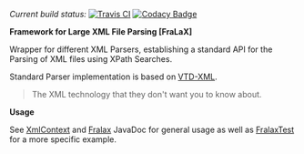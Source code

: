*Current build status:* [![Travis CI](https://travis-ci.org/1and1/fralax.svg?branch=master)](https://travis-ci.org/1and1/fralax) [![Codacy Badge](https://api.codacy.com/project/badge/grade/021a8a9c3b454ad9a72066051fd5b29c)](https://www.codacy.com/app/sysdev/fralax)

**Framework for Large XML File Parsing \[FraLaX\]**

Wrapper for different XML Parsers, establishing a standard API for the Parsing of XML files using XPath Searches.

Standard Parser implementation is based on [VTD-XML](http://vtd-xml.sourceforge.net/). 
>The XML technology that they don't want you to know about.
                                                                                        
**Usage**

See [XmlContext](src/main/java/net/onenandone/fralax/XmlContext.java) and [Fralax](src/main/java/net/onenandone/fralax/Fralax.java) JavaDoc for general usage as well as
[FralaxTest](src/test/java/net/onenandone/fralax/FralaxTest.java) for a more specific example.
